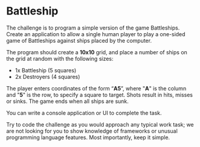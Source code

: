 # Battleship

The challenge is to program a simple version of the game Battleships. Create an application to allow a single human player to play a one-sided game of Battleships against ships placed by the computer.

The program should create a __10x10__ grid, and place a number of ships on the grid at random with the following sizes:
- 1x Battleship (5 squares)
- 2x Destroyers (4 squares)

The player enters coordinates of the form “__A5__”, where "__A__" is the column and "__5__" is the row, to specify a square to target. Shots result in hits, misses or sinks. The game ends when all ships are sunk.

You can write a console application or UI to complete the task.

Try to code the challenge as you would approach any typical work task; we are not looking for you to show knowledge of frameworks or unusual programming language features. Most importantly, keep it simple.

